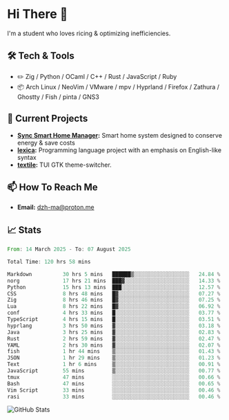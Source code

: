 # Hi There 👋
I'm a student who loves ricing & optimizing inefficiencies.
## 🛠️ Tech & Tools
- ✏️  Zig / Python / OCaml / C++ / Rust / JavaScript / Ruby
- 📦 Arch Linux / NeoVim / VMware / mpv / Hyprland / Firefox / Zathura / Ghostty / Fish / pinta / GNS3
## 🔭 Current Projects
- **[Sync Smart Home Manager](https://github.com/dzh-ma/sync):** Smart home system designed to conserve energy & save costs
- **[lexica](https://github.com/dzh-ma/lexica):** Programming language project with an emphasis on English-like syntax
- **[textile](https://github.com/dzh-ma/textile):** TUI GTK theme-switcher.
## 📫 How To Reach Me
- **Email:** [dzh-ma@proton.me](mailto:dzh-ma@proton.me)
## 📈 Stats
<!--START_SECTION:waka-->

```rust
From: 14 March 2025 - To: 07 August 2025

Total Time: 120 hrs 58 mins

Markdown          30 hrs 5 mins   ██████▒░░░░░░░░░░░░░░░░░░   24.84 %
norg              17 hrs 21 mins  ███▓░░░░░░░░░░░░░░░░░░░░░   14.33 %
Python            15 hrs 13 mins  ███░░░░░░░░░░░░░░░░░░░░░░   12.57 %
CSS               8 hrs 48 mins   █▓░░░░░░░░░░░░░░░░░░░░░░░   07.27 %
Zig               8 hrs 46 mins   █▓░░░░░░░░░░░░░░░░░░░░░░░   07.25 %
Lua               8 hrs 22 mins   █▓░░░░░░░░░░░░░░░░░░░░░░░   06.92 %
conf              4 hrs 33 mins   █░░░░░░░░░░░░░░░░░░░░░░░░   03.77 %
TypeScript        4 hrs 15 mins   █░░░░░░░░░░░░░░░░░░░░░░░░   03.51 %
hyprlang          3 hrs 50 mins   ▓░░░░░░░░░░░░░░░░░░░░░░░░   03.18 %
Java              3 hrs 25 mins   ▓░░░░░░░░░░░░░░░░░░░░░░░░   02.83 %
Rust              2 hrs 59 mins   ▓░░░░░░░░░░░░░░░░░░░░░░░░   02.47 %
YAML              2 hrs 30 mins   ▓░░░░░░░░░░░░░░░░░░░░░░░░   02.07 %
fish              1 hr 44 mins    ▒░░░░░░░░░░░░░░░░░░░░░░░░   01.43 %
JSON              1 hr 29 mins    ▒░░░░░░░░░░░░░░░░░░░░░░░░   01.23 %
Text              1 hr 6 mins     ▒░░░░░░░░░░░░░░░░░░░░░░░░   00.91 %
JavaScript        55 mins         ▒░░░░░░░░░░░░░░░░░░░░░░░░   00.77 %
tmux              47 mins         ░░░░░░░░░░░░░░░░░░░░░░░░░   00.66 %
Bash              47 mins         ░░░░░░░░░░░░░░░░░░░░░░░░░   00.65 %
Vim Script        33 mins         ░░░░░░░░░░░░░░░░░░░░░░░░░   00.46 %
rasi              33 mins         ░░░░░░░░░░░░░░░░░░░░░░░░░   00.46 %
```

<!--END_SECTION:waka-->

![GitHub Stats](https://github-readme-stats.vercel.app/api?username=dzh-ma&show_icons=true&theme=transparent)
